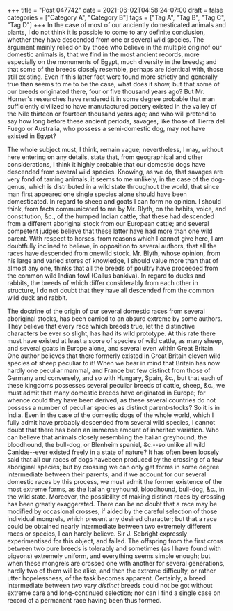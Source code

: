 +++
title = "Post 047742"
date = 2021-06-02T04:58:24-07:00
draft = false
categories = ["Category A", "Category B"]
tags = ["Tag A", "Tag B", "Tag C", "Tag D"]
+++
In the case of most of our anciently domesticated animals and plants, I do not think it is possible to come to any definite conclusion, whether they have descended from one or several wild species. The argument mainly relied on by those who believe in the multiple originof our domestic animals is, that we find in the most ancient records, more especially on the monuments of Egypt, much diversity in the breeds; and that some of the breeds closely resemble, perhaps are identical with, those still existing. Even if this latter fact were found more strictly and generally true than seems to me to be the case, what does it show, but that some of our breeds originated there, four or five thousand years ago? But Mr. Horner's researches have rendered it in some degree probable that man sufficiently civilized to have manufactured pottery existed in the valley of the Nile thirteen or fourteen thousand years ago; and who will pretend to say how long before these ancient periods, savages, like those of Tierra del Fuego or Australia, who possess a semi-domestic dog, may not have existed in Egypt?

The whole subject must, I think, remain vague; nevertheless, I may, without here entering on any details, state that, from geographical and other considerations, I think it highly probable that our domestic dogs have descended from several wild species. Knowing, as we do, that savages are very fond of taming animals, it seems to me unlikely, in the case of the dog-genus, which is distributed in a wild state throughout the world, that since man first appeared one single species alone should have been domesticated. In regard to sheep and goats I can form no opinion. I should think, from facts communicated to me by Mr. Blyth, on the habits, voice, and constitution, &c., of the humped Indian cattle, that these had descended from a different aboriginal stock from our European cattle; and several competent judges believe that these latter have had more than one wild parent. With respect to horses, from reasons which I cannot give here, I am doubtfully inclined to believe, in opposition to several authors, that all the races have descended from onewild stock. Mr. Blyth, whose opinion, from his large and varied stores of knowledge, I should value more than that of almost any one, thinks that all the breeds of poultry have proceeded from the common wild Indian fowl (Gallus bankiva). In regard to ducks and rabbits, the breeds of which differ considerably from each other in structure, I do not doubt that they have all descended from the common wild duck and rabbit.

The doctrine of the origin of our several domestic races from several aboriginal stocks, has been carried to an absurd extreme by some authors. They believe that every race which breeds true, let the distinctive characters be ever so slight, has had its wild prototype. At this rate there must have existed at least a score of species of wild cattle, as many sheep, and several goats in Europe alone, and several even within Great Britain. One author believes that there formerly existed in Great Britain eleven wild species of sheep peculiar to it! When we bear in mind that Britain has now hardly one peculiar mammal, and France but few distinct from those of Germany and conversely, and so with Hungary, Spain, &c., but that each of these kingdoms possesses several peculiar breeds of cattle, sheep, &c., we must admit that many domestic breeds have originated in Europe; for whence could they have been derived, as these several countries do not possess a number of peculiar species as distinct parent-stocks? So it is in India. Even in the case of the domestic dogs of the whole world, which I fully admit have probably descended from several wild species, I cannot doubt that there has been an immense amount of inherited variation. Who can believe that animals closely resembling the Italian greyhound, the bloodhound, the bull-dog, or Blenheim spaniel, &c.--so unlike all wild Canidæ--ever existed freely in a state of nature? It has often been loosely said that all our races of dogs havebeen produced by the crossing of a few aboriginal species; but by crossing we can only get forms in some degree intermediate between their parents; and if we account for our several domestic races by this process, we must admit the former existence of the most extreme forms, as the Italian greyhound, bloodhound, bull-dog, &c., in the wild state. Moreover, the possibility of making distinct races by crossing has been greatly exaggerated. There can be no doubt that a race may be modified by occasional crosses, if aided by the careful selection of those individual mongrels, which present any desired character; but that a race could be obtained nearly intermediate between two extremely different races or species, I can hardly believe. Sir J. Sebright expressly experimentised for this object, and failed. The offspring from the first cross between two pure breeds is tolerably and sometimes (as I have found with pigeons) extremely uniform, and everything seems simple enough; but when these mongrels are crossed one with another for several generations, hardly two of them will be alike, and then the extreme difficulty, or rather utter hopelessness, of the task becomes apparent. Certainly, a breed intermediate between _two very distinct_ breeds could not be got without extreme care and long-continued selection; nor can I find a single case on record of a permanent race having been thus formed.
